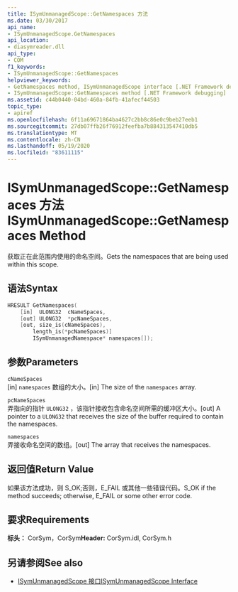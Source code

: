 ```yaml
---
title: ISymUnmanagedScope::GetNamespaces 方法
ms.date: 03/30/2017
api_name:
- ISymUnmanagedScope.GetNamespaces
api_location:
- diasymreader.dll
api_type:
- COM
f1_keywords:
- ISymUnmanagedScope::GetNamespaces
helpviewer_keywords:
- GetNamespaces method, ISymUnmanagedScope interface [.NET Framework debugging]
- ISymUnmanagedScope::GetNamespaces method [.NET Framework debugging]
ms.assetid: c44b0440-04bd-460a-84fb-41afecf44503
topic_type:
- apiref
ms.openlocfilehash: 6f11a69671864ba4627c2bb8c86e0c9beb27eeb1
ms.sourcegitcommit: 27db07ffb26f76912feefba7b884313547410db5
ms.translationtype: MT
ms.contentlocale: zh-CN
ms.lasthandoff: 05/19/2020
ms.locfileid: "83611115"
---
```

# <a name="isymunmanagedscopegetnamespaces-method"></a><span data-ttu-id="f9786-102">ISymUnmanagedScope::GetNamespaces 方法</span><span class="sxs-lookup"><span data-stu-id="f9786-102">ISymUnmanagedScope::GetNamespaces Method</span></span>
<span data-ttu-id="f9786-103">获取正在此范围内使用的命名空间。</span><span class="sxs-lookup"><span data-stu-id="f9786-103">Gets the namespaces that are being used within this scope.</span></span>  
  
## <a name="syntax"></a><span data-ttu-id="f9786-104">语法</span><span class="sxs-lookup"><span data-stu-id="f9786-104">Syntax</span></span>  
  
```cpp  
HRESULT GetNamespaces(  
    [in]  ULONG32  cNameSpaces,  
    [out] ULONG32  *pcNameSpaces,  
    [out, size_is(cNameSpaces),  
        length_is(*pcNameSpaces)]  
        ISymUnmanagedNamespace* namespaces[]);  
```  
  
## <a name="parameters"></a><span data-ttu-id="f9786-105">参数</span><span class="sxs-lookup"><span data-stu-id="f9786-105">Parameters</span></span>  
 `cNameSpaces`  
 <span data-ttu-id="f9786-106">[in] `namespaces` 数组的大小。</span><span class="sxs-lookup"><span data-stu-id="f9786-106">[in] The size of the `namespaces` array.</span></span>  
  
 `pcNameSpaces`  
 <span data-ttu-id="f9786-107">弄指向的指针 `ULONG32` ，该指针接收包含命名空间所需的缓冲区大小。</span><span class="sxs-lookup"><span data-stu-id="f9786-107">[out] A pointer to a `ULONG32` that receives the size of the buffer required to contain the namespaces.</span></span>  
  
 `namespaces`  
 <span data-ttu-id="f9786-108">弄接收命名空间的数组。</span><span class="sxs-lookup"><span data-stu-id="f9786-108">[out] The array that receives the namespaces.</span></span>  
  
## <a name="return-value"></a><span data-ttu-id="f9786-109">返回值</span><span class="sxs-lookup"><span data-stu-id="f9786-109">Return Value</span></span>  
 <span data-ttu-id="f9786-110">如果该方法成功，则 S_OK;否则，E_FAIL 或其他一些错误代码。</span><span class="sxs-lookup"><span data-stu-id="f9786-110">S_OK if the method succeeds; otherwise, E_FAIL or some other error code.</span></span>  
  
## <a name="requirements"></a><span data-ttu-id="f9786-111">要求</span><span class="sxs-lookup"><span data-stu-id="f9786-111">Requirements</span></span>  
 <span data-ttu-id="f9786-112">**标头：** CorSym，CorSym</span><span class="sxs-lookup"><span data-stu-id="f9786-112">**Header:** CorSym.idl, CorSym.h</span></span>  
  
## <a name="see-also"></a><span data-ttu-id="f9786-113">另请参阅</span><span class="sxs-lookup"><span data-stu-id="f9786-113">See also</span></span>

- [<span data-ttu-id="f9786-114">ISymUnmanagedScope 接口</span><span class="sxs-lookup"><span data-stu-id="f9786-114">ISymUnmanagedScope Interface</span></span>](isymunmanagedscope-interface.md)
